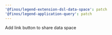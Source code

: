 ```yaml
---
'@finos/legend-extension-dsl-data-space': patch
'@finos/legend-application-query': patch
---
```


Add link button to share data space
